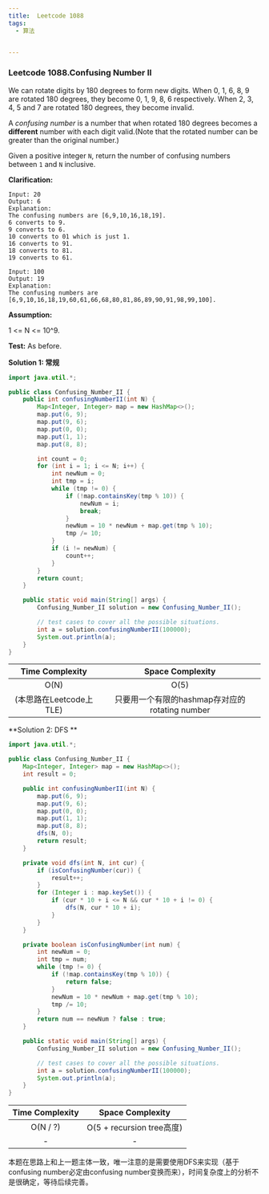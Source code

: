 ```yaml
---
title:  Leetcode 1088
tags:
  - 算法


---
```




### Leetcode 1088.Confusing Number II

We can rotate digits by 180 degrees to form new digits. When 0, 1, 6, 8, 9 are rotated 180 degrees, they become 0, 1, 9, 8, 6 respectively. When 2, 3, 4, 5 and 7 are rotated 180 degrees, they become invalid.

A *confusing number* is a number that when rotated 180 degrees becomes a **different** number with each digit valid.(Note that the rotated number can be greater than the original number.)

Given a positive integer `N`, return the number of confusing numbers between `1` and `N` inclusive.



**Clarification:** 

```
Input: 20
Output: 6
Explanation: 
The confusing numbers are [6,9,10,16,18,19].
6 converts to 9.
9 converts to 6.
10 converts to 01 which is just 1.
16 converts to 91.
18 converts to 81.
19 converts to 61.
```

```
Input: 100
Output: 19
Explanation: 
The confusing numbers are [6,9,10,16,18,19,60,61,66,68,80,81,86,89,90,91,98,99,100].
```



**Assumption:**  

1 <= N <= 10^9.



**Test:** As before.



**Solution 1:  常规**

```java
import java.util.*;

public class Confusing_Number_II {
    public int confusingNumberII(int N) {
        Map<Integer, Integer> map = new HashMap<>();
        map.put(6, 9);
        map.put(9, 6);
        map.put(0, 0);
        map.put(1, 1);
        map.put(8, 8);

        int count = 0;
        for (int i = 1; i <= N; i++) {
            int newNum = 0;
            int tmp = i;
            while (tmp != 0) {
                if (!map.containsKey(tmp % 10)) {
                    newNum = i;
                    break;
                }
                newNum = 10 * newNum + map.get(tmp % 10);
                tmp /= 10;
            }
            if (i != newNum) {
                count++;
            }
        }
        return count;
    }

    public static void main(String[] args) {
        Confusing_Number_II solution = new Confusing_Number_II();

        // test cases to cover all the possible situations.
        int a = solution.confusingNumberII(100000);
        System.out.println(a);
    }
}
```

|     Time Complexity     |                Space Complexity                |
| :---------------------: | :--------------------------------------------: |
|          O(N)           |                      O(5)                      |
| (本思路在Leetcode上TLE) | 只要用一个有限的hashmap存对应的rotating number |



**Solution 2: DFS ** 

```java
import java.util.*;

public class Confusing_Number_II {
    Map<Integer, Integer> map = new HashMap<>();
    int result = 0;

    public int confusingNumberII(int N) {
        map.put(6, 9);
        map.put(9, 6);
        map.put(0, 0);
        map.put(1, 1);
        map.put(8, 8);
        dfs(N, 0);
        return result;
    }

    private void dfs(int N, int cur) {
        if (isConfusingNumber(cur)) {
            result++;
        }
        for (Integer i : map.keySet()) {
            if (cur * 10 + i <= N && cur * 10 + i != 0) {
                dfs(N, cur * 10 + i);
            }
        }
    }

    private boolean isConfusingNumber(int num) {
        int newNum = 0;
        int tmp = num;
        while (tmp != 0) {
            if (!map.containsKey(tmp % 10)) {
                return false;
            }
            newNum = 10 * newNum + map.get(tmp % 10);
            tmp /= 10;
        }
        return num == newNum ? false : true;
    }

    public static void main(String[] args) {
        Confusing_Number_II solution = new Confusing_Number_II();

        // test cases to cover all the possible situations.
        int a = solution.confusingNumberII(100000);
        System.out.println(a);
    }
}
```

| Time Complexity |     Space Complexity      |
| :-------------: | :-----------------------: |
|    O(N / ?)     | O(5 + recursion tree高度) |
|        -        |             -             |

本题在思路上和上一题主体一致，唯一注意的是需要使用DFS来实现（基于confusing number必定由confusing number变换而来），时间复杂度上的分析不是很确定，等待后续完善。
